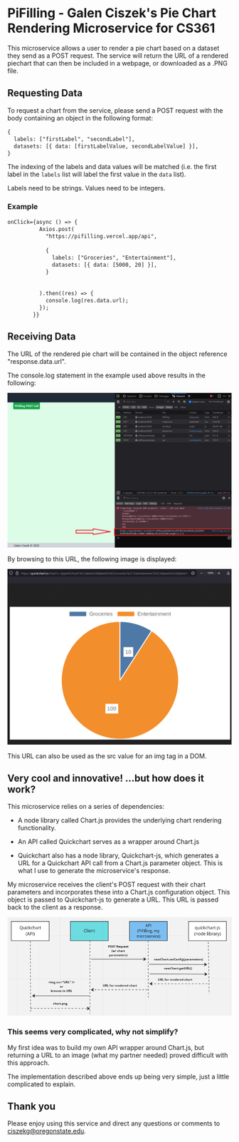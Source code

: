 # PiFilling - Galen Ciszek's Pie Chart Rendering Microservice for CS361

This microservice allows a user to render a pie chart based on a dataset they 
send as a POST request.  The service will return the URL of a rendered piechart
that can then be included in a webpage, or downloaded as a .PNG file.

## Requesting Data

To request a chart from the service, please send a POST request with the body 
containing an object in the following format:

```
{
  labels: ["firstLabel", "secondLabel"],
  datasets: [{ data: [firstLabelValue, secondLabelValue] }],
}
```

The indexing of the labels and data values will be matched (i.e. the first 
label in the `labels` list will label the first value in the `data` list).

Labels need to be strings.
Values need to be integers.

### Example

```
onClick={async () => {
          Axios.post(
            "https://pifilling.vercel.app/api",

            {
              labels: ["Groceries", "Entertainment"],
              datasets: [{ data: [5000, 20] }],
            }


          ).then((res) => {
            console.log(res.data.url);
          });
        }}
```

## Receiving Data

The URL of the rendered pie chart will be contained in the object reference
"response.data.url".  

The console.log statement in the example used above results in the following:

![Returned URL](/README_images/returned_URL.png)

By browsing to this URL, the following image is displayed:

![Example pie chart](/README_images/returned_chart.png)

This URL can also be used as the src value for an img tag in a DOM.

## Very cool and innovative! ...but how does it work?

This microservice relies on a series of dependencies:

- A node library called Chart.js provides the underlying chart rendering 
functionality.

- An API called Quickchart serves as a wrapper around Chart.js

- Quickchart also has a node library, Quickchart-js, which generates a URL for 
a Quickchart API call from a Chart.js parameter object.  This is what I use to 
generate the microservice's response.    

My microservice receives the client's POST request with their chart parameters 
and incorporates these into a Chart.js configuration object.  This object is 
passed to Quickchart-js to generate a URL.  This URL is passed back to the 
client as a response.

![UML outline of the microservice functionality](/README_images/UML.png)

### This seems very complicated, why not simplify?

My first idea was to build my own API wrapper around Chart.js, but returning 
a URL to an image (what my partner needed) proved difficult with this approach.

The implementation described above ends up being very simple, just a little 
complicated to explain.
 
## Thank you 
Please enjoy using this service and direct any questions or comments to ciszekg@oregonstate.edu.